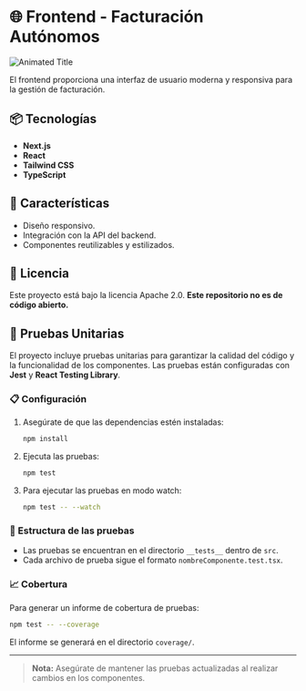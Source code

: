 # 🌐 Frontend - Facturación Autónomos

![Animated Title](https://readme-typing-svg.herokuapp.com?font=JetBrains+Mono&size=24&duration=3000&color=00F7FF&center=true&vCenter=true&lines=Frontend+Tributariapp%C3%B3n+Aut%C3%B3nomos)

El frontend proporciona una interfaz de usuario moderna y responsiva para la gestión de facturación.

## 📦 Tecnologías

- **Next.js**
- **React**
- **Tailwind CSS**
- **TypeScript**

## 🚀 Características

- Diseño responsivo.
- Integración con la API del backend.
- Componentes reutilizables y estilizados.

## 📜 Licencia

Este proyecto está bajo la licencia Apache 2.0. **Este repositorio no es de código abierto.**

## 🧪 Pruebas Unitarias

El proyecto incluye pruebas unitarias para garantizar la calidad del código y la funcionalidad de los componentes. Las pruebas están configuradas con **Jest** y **React Testing Library**.

### 📋 Configuración

1. Asegúrate de que las dependencias estén instaladas:

   ```bash
   npm install
   ```

2. Ejecuta las pruebas:

   ```bash
   npm test
   ```

3. Para ejecutar las pruebas en modo watch:

   ```bash
   npm test -- --watch
   ```

### 📂 Estructura de las pruebas

- Las pruebas se encuentran en el directorio `__tests__` dentro de `src`.
- Cada archivo de prueba sigue el formato `nombreComponente.test.tsx`.

### 📈 Cobertura

Para generar un informe de cobertura de pruebas:

```bash
npm test -- --coverage
```

El informe se generará en el directorio `coverage/`.

---

> **Nota:** Asegúrate de mantener las pruebas actualizadas al realizar cambios en los componentes.
